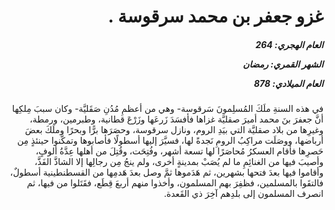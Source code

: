 <h1 dir="rtl">غزو جعفر بن محمد سرقوسة .</h1>

<h5 dir="rtl">العام الهجري:  264

الشهر القمري: رمضان

العام الميلادي: 878</h5>

<p dir="rtl">في هذه السنةِ ملَكَ المُسلِمونَ سَرقوسة- وهي من أعظمِ مُدُنِ صَقَليَّة- وكان سببَ مِلكِها أنَّ جعفرَ بنَ محمد أميرَ صقليَّة غزاها فأفسَدَ زَرعَها وزَرْعَ قطانية، وطبرمين، ورمطة، وغيرِها من بلاد صقليَّة التي بيَدِ الروم، ونازل سرقوسة، وحصَرَها برًّا وبحرًا وملَكَ بعضَ أرباضها، ووصَلَت مراكِبُ الرومِ نَجدةً لها، فسيَّرَ إليها أسطولًا فأصابوها وتمكَّنوا حينئذٍ مِن حَصرِها فأقام العسكرُ مُحاصَرًا لها تسعة أشهر، وفُتِحَت، وقُتِلَ من أهلها عِدَّةُ ألوفٍ، وأصيبَ فيها من الغنائِمِ ما لم يُصَبْ بمدينةٍ أخرى، ولم ينجُ مِن رجالِها إلا الشاذَّ الفَذَّ، وأقاموا فيها بعدَ فتحها بشهرين، ثم هَدَموها ثمَّ وصل بعدَ هَدمِها من القسطنطينية أسطولٌ، فالتقَوا بالمسلمين، فظفِرَ بهم المسلمون، وأخذوا منهم أربعَ قِطَع، فقَتَلوا من فيها، ثم انصرف المسلمون إلى بلدِهم آخِرَ ذي القَعدة.</p></br>
